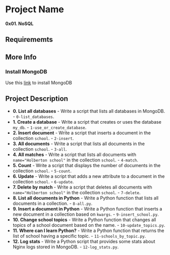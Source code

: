# Project Name
**0x01. NoSQL**

##  Requirememts
## More Info
### Install MongoDB
Use this [link](https://www.mongodb.com/docs/manual/tutorial/install-mongodb-on-ubuntu/) to install MongoDB


## Project Description

* **0. List all databases** - Write a script that lists all databases in MongoDB. - `0-list_databases`.
* **1. Create a database** - Write a script that creates or uses the database `my_db`. - `1-use_or_create_database`.
* **2. Insert document** - Write a script that inserts a document in the collection `school`. - `2-insert`.
* **3. All documents** - Write a script that lists all documents in the collection `school`. - `3-all`.
* **4. All matches** - Write a script that lists all documents with `name="Holberton school"` in the collection `school`. - `4-match`.
* **5. Count** - Write a script that displays the number of documents in the collection `school`. - `5-count`.
* **6. Update** - Write a script that adds a new attribute to a document in the collection `school`. - `6-update`.
* **7. Delete by match** - Write a script that deletes all documents with `name="Holberton school"` in the collection `school`. - `7-delete`.
* **8. List all documents in Python** - Write a Python function that lists all documents in a collection. - `8-all.py`.
* **9. Insert a document in Python** - Write a Python function that inserts a new document in a collection based on `kwargs`. - `9-insert_school.py`.
* **10. Change school topics** - Write a Python function that changes all topics of a school document based on the name. - `10-update_topics.py`.
* **11. Where can I learn Python?** - Write a Python function that returns the list of school having a specific topic. - `11-schools_by_topic.py`.
* **12. Log stats** - Write a Python script that provides some stats about Nginx logs stored in MongoDB. - `12-log_stats.py`.
